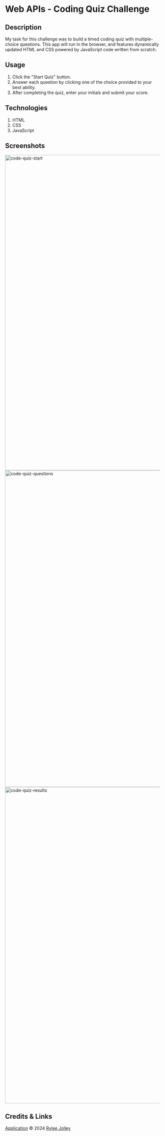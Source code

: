 # Web APIs - Coding Quiz Challenge

  ## Description

  My task for this challenge was to build a timed coding quiz with multiple-choice questions. This app will run in the browser, and features dynamically updated HTML and CSS     powered by JavaScript code written from scratch.

  ## Usage

  1. Click the "Start Quiz" button.
  2. Answer each question by clicking one of the choice provided to your best ability.
  3. After completing the quiz, enter your initials and submit your score.

  ## Technologies

  1. HTML
  2. CSS
  3. JavaScript

  ## Screenshots
  
  <img width="1025" alt="code-quiz-start" src="https://github.com/ryloaf/api-coding-quiz/assets/151485696/a5bf277a-c485-4126-8925-2bbc89a707b6">
  <img width="1029" alt="code-quiz-questions" src="https://github.com/ryloaf/api-coding-quiz/assets/151485696/74da88ce-7c08-4229-8514-b4ad284fe511">
  <img width="1028" alt="code-quiz-results" src="https://github.com/ryloaf/api-coding-quiz/assets/151485696/688292fd-a822-4230-a6c8-5faf6b638c71">

  ## Credits & Links

  [Application](https://ryloaf.github.io/api-coding-quiz/)
  © 2024 [Rylee Jolley](https://github.com/ryloaf)
